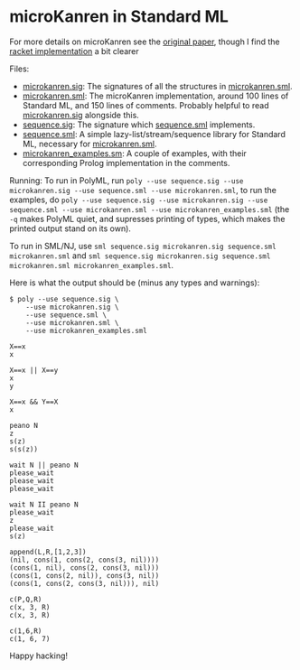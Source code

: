# microKanren in Standard ML
For more details on microKanren see the
[original paper](http://webyrd.net/scheme-2013/papers/HemannMuKanren2013.pdf),
though I find the
[racket implementation](https://cgi.soic.indiana.edu/~c311/lib/exe/fetch.php?media=microkanren.pdf)
a bit clearer

Files:
- [microkanren.sig](microkanren.sig):
  The signatures of all the structures in
  [microkanren.sml](microkanren.sml).
- [microkanren.sml](microkanren.sml):
  The microKanren implementation, around 100 lines
  of Standard ML, and 150 lines of comments. Probably helpful to read
  [microkanren.sig](microkanren.sig) alongside this.
- [sequence.sig](sequence.sig):
  The signature which [sequence.sml](sequence.sml) implements.
- [sequence.sml](sequence.sml):
   A simple lazy-list/stream/sequence library for
   Standard ML, necessary for [microkanren.sml](microkanren.sml).
- [microkanren_examples.sm](microkanren_examples.sml):
   A couple of examples, with their corresponding
   Prolog implementation in the comments.

Running:
To run in PolyML, run
`poly --use sequence.sig --use microkanren.sig --use sequence.sml --use microkanren.sml`, to run the examples, do `poly --use sequence.sig --use microkanren.sig --use sequence.sml --use microkanren.sml --use microkanren_examples.sml` (the `-q` makes PolyML quiet, and supresses printing of types, which makes the printed output stand on its own).

To run in SML/NJ, use `sml sequence.sig microkanren.sig sequence.sml microkanren.sml` and `sml sequence.sig microkanren.sig sequence.sml microkanren.sml microkanren_examples.sml`.

Here is what the output should be (minus any types and warnings):
```
$ poly --use sequence.sig \
    --use microkanren.sig \
    --use sequence.sml \
    --use microkanren.sml \
    --use microkanren_examples.sml

X==x
x

X==x || X==y
x
y

X==x && Y==X
x

peano N
z
s(z)
s(s(z))

wait N || peano N
please_wait
please_wait
please_wait

wait N II peano N
please_wait
z
please_wait
s(z)

append(L,R,[1,2,3])
(nil, cons(1, cons(2, cons(3, nil))))
(cons(1, nil), cons(2, cons(3, nil)))
(cons(1, cons(2, nil)), cons(3, nil))
(cons(1, cons(2, cons(3, nil))), nil)

c(P,Q,R)
c(x, 3, R)
c(x, 3, R)

c(1,6,R)
c(1, 6, 7)
```

Happy hacking!
